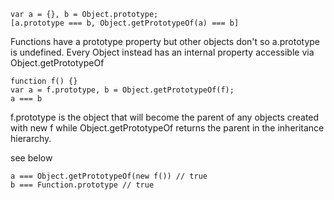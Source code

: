 ```
var a = {}, b = Object.prototype;
[a.prototype === b, Object.getPrototypeOf(a) === b]
```
Functions have a prototype property but other objects don't so a.prototype is undefined.
Every Object instead has an internal property accessible via Object.getPrototypeOf
```
function f() {}
var a = f.prototype, b = Object.getPrototypeOf(f);
a === b
```
f.prototype is the object that will become the parent of any objects created with new f while Object.getPrototypeOf returns the parent in the inheritance hierarchy.

see below

```
a === Object.getPrototypeOf(new f()) // true
b === Function.prototype // true
```
